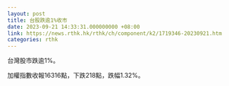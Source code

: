 ```yaml
---
layout: post
title: 台股跌逾1%收市
date: 2023-09-21 14:33:31.000000000 +08:00
link: https://news.rthk.hk/rthk/ch/component/k2/1719346-20230921.htm
categories: rthk
---
```


台灣股市跌逾1%。

加權指數收報16316點，下跌218點，跌幅1.32%。
